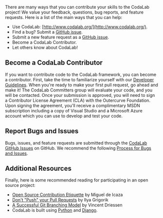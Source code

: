 There are many ways that you can contribute your skills to the CodaLab project! We value your feedback, questions, bug reports, and feature requests. Here is a list of the main ways that you can help:

- Use CodaLab: [http://www.codalab.org/](http://www.codalab.org/).
- Find a bug? Submit a [GitHub issue](https://github.com/codalab/codalab/issues?state=open).
- Submit a new feature request as a [GitHub issue](https://github.com/codalab/codalab/issues?state=open).
- Become a CodaLab Contributor.
- Let others know about CodaLab!

## Become a CodaLab Contributor
If you want to contribute code to the CodaLab framework, you can become a contributor. First, take the time to familiarize yourself with our [Developer Guidelines](https://github.com/codalab/codalab/wiki/Dev_Developer-Guidelines). When you're ready to make your first pull request, go ahead and make it! The CodaLab Committers group will evaluate your code, and you will be contacted. Once your submission is approved, you will need to sign a Contributor License Agreement (CLA) with the Outercurve Foundation. Upon signing the agreement, you'll receive a complimentary MSDN subscription including a copy of Visual Studio and a Microsoft Azure account which you can use to develop and test your code.

## Report Bugs and Issues
Bugs, issues, and feature requests are submitted through the [CodaLab GitHub Issues](https://github.com/codalab/codalab/issues?state=open) on GitHub. We recommend the following [Process for Bugs and Issues](https://github.com/codalab/codalab/wiki/Dev:-Issue-tracking).

## Additional Resources
Finally, here is some recommended reading for participating in an open source project:
- [Open Source Contribution Etiquette](http://tirania.org/blog/archive/2010/Dec-31.html) by Miguel de Icaza
- [Don't "Push" your Pull Requests](http://www.igvita.com/2011/12/19/dont-push-your-pull-requests/) by Ilya Grigorik
- [A Successful Git Branching Model](http://nvie.com/posts/a-successful-git-branching-model/) by Vincent Driessen
- CodaLab is built using [Python](http://www.python.org/) and [Django](https://www.djangoproject.com/).